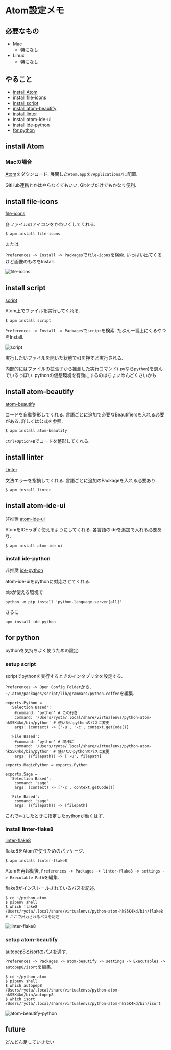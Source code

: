 # Atom設定メモ

## 必要なもの
- Mac
    - 特になし
- Linux
    - 特になし

## やること
- [install Atom](#install-Atom)
- [install file-icons](#install-file-icons)
- [install script](#install-script)
- [install atom-beautify](#install-atom-beautify)
- [install linter](#install-linter)
- install atom-ide-ui
- install ide-python
- [for python](#for-python)

## install Atom

### Macの場合
[Atom](https://atom.io/)をダウンロード. 展開した`Atom.app`を`/Applications/`に配置.

GitHub連携とかはやらなくてもいい, Gitタブだけでもかなり便利.

## install file-icons
[file-icons](https://atom.io/packages/file-icons)

各ファイルのアイコンをかわいくしてくれる.

```
$ apm install file-icons
```

または

`Preferences -> Install -> Packages`で`file-icons`を検索. いっぱい出てくるけど画像のものをInstall.

![file-icons](images/atom-file-icons.png)

## install script
[script](https://atom.io/packages/script)

Atom上でファイルを実行してくれる.

```
$ apm install script
```

`Preferences -> Install -> Packages`で`script`を検索. たぶん一番上にくるやつをInstall.

![script](images/atom-script.png)

実行したいファイルを開いた状態で`⌘I`を押すと実行される.

内部的にはファイルの拡張子から推測した実行コマンド(.pyなら`python`)を選んでいるっぽい. pythonの仮想環境を有効にするのはちょいめんどくさいかも

## install atom-beautify
[atom-beautify](https://atom.io/packages/atom-beautify)

コードを自動整形してくれる. 言語ごとに追加で必要なBeautifiersを入れる必要がある. 詳しくは公式を参照.

```
$ apm install atom-beautify
```

`Ctrl+Option+B`でコードを整形してくれる.

## install linter
[Linter](https://atom.io/packages/linter)

文法エラーを指摘してくれる. 言語ごとに追加のPackageを入れる必要あり.

```
$ apm install linter
```

## install atom-ide-ui
非推奨
[atom-ide-ui](https://atom.io/packages/atom-ide-ui)

AtomをIDEっぽく使えるようにしてくれる. 各言語のideを追加で入れる必要あり.

```
$ apm install atom-ide-ui
```

### install ide-python
非推奨
[ide-python](https://atom.io/packages/ide-python)

atom-ide-uiをpythonに対応させてくれる.

pipが使える環境で

```
python -m pip install 'python-language-server[all]'
```

さらに

```
apm install ide-python
```

## for python
pythonを気持ちよく使うための設定.

### setup script
scriptでpythonを実行するときのインタプリタを設定する.

`Preferences -> Open Config Folder`から,
`~/.atom/packages/script/lib/grammars/python.coffee`を編集.

```
exports.Python =
  'Selection Based':
    #command: 'python' # この行を
    command: '/Users/ryota/.local/share/virtualenvs/python-atom-hkS5K4kd/bin/python' # 使いたいpythonのパスに変更
    args: (context) -> ['-u', '-c', context.getCode()]

  'File Based':
    #command: 'python' # 同様に
    command: '/Users/ryota/.local/share/virtualenvs/python-atom-hkS5K4kd/bin/python' # 使いたいpythonのパスに変更
    args: ({filepath}) -> ['-u', filepath]

exports.MagicPython = exports.Python

exports.Sage =
  'Selection Based':
    command: 'sage'
    args: (context) -> ['-c', context.getCode()]

  'File Based':
    command: 'sage'
    args: ({filepath}) -> [filepath]
```

これで`⌘+I`したときに指定したpythonが動くはず.

### install linter-flake8
[linter-flake8](https://atom.io/packages/linter-flake8)

flake8をAtomで使うためのパッケージ.
```
$ apm install linter-flake8
```

Atomを再起動後, `Preferences -> Packages -> linter-flake8 -> settings -> Executable Path`を編集.

flake8がインストールされているパスを記述.

```
$ cd ~/python-atom
$ pipenv shell
$ which flake8
/Users/ryota/.local/share/virtualenvs/python-atom-hkS5K4kd/bin/flake8 # ここで出力されるパスを記述
```

![linter-flake8](images/atom-linter-flake8.png)

### setup atom-beautify
autopep8とisortのパスを通す.

`Preferences -> Packages -> atom-beautify -> settings -> Executables -> autopep8/isort`を編集.

```
$ cd ~/python-atom
$ pipenv shell
$ which autopep8
/Users/ryota/.local/share/virtualenvs/python-atom-hkS5K4kd/bin/autopep8
$ which isort
/Users/ryota/.local/share/virtualenvs/python-atom-hkS5K4kd/bin/isort
```

![atom-beautify-python](images/atom-beautify-python.png)
## future
どんどん足していきたい
